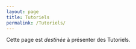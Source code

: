 ```yaml
---
layout: page
title: Tutoriels
permalink: /Tutoriels/
---
```


Cette page est *destinée* à présenter des Tutoriels.
